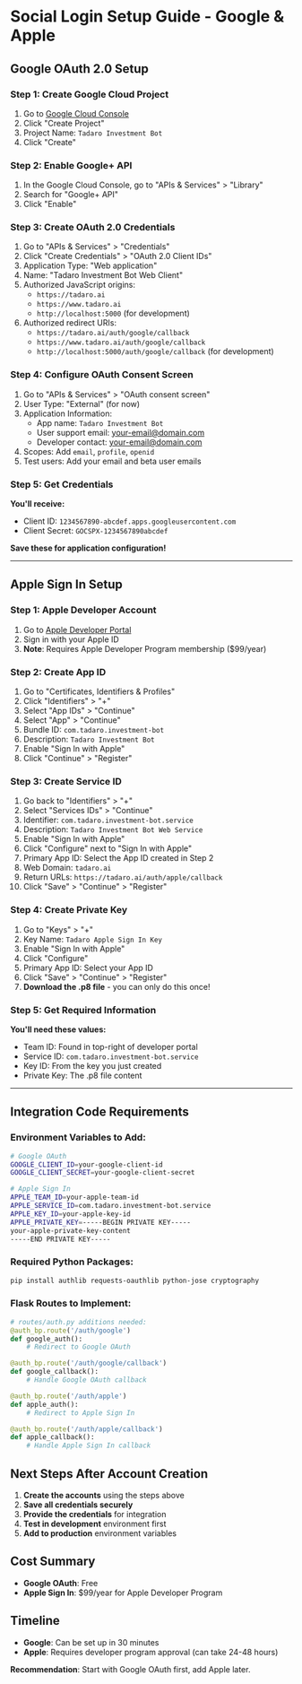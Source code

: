 # Social Login Setup Guide - Google & Apple

## Google OAuth 2.0 Setup

### Step 1: Create Google Cloud Project
1. Go to [Google Cloud Console](https://console.cloud.google.com/)
2. Click "Create Project"
3. Project Name: `Tadaro Investment Bot`
4. Click "Create"

### Step 2: Enable Google+ API
1. In the Google Cloud Console, go to "APIs & Services" > "Library"
2. Search for "Google+ API"
3. Click "Enable"

### Step 3: Create OAuth 2.0 Credentials
1. Go to "APIs & Services" > "Credentials"
2. Click "Create Credentials" > "OAuth 2.0 Client IDs"
3. Application Type: "Web application"
4. Name: "Tadaro Investment Bot Web Client"
5. Authorized JavaScript origins:
   - `https://tadaro.ai`
   - `https://www.tadaro.ai`
   - `http://localhost:5000` (for development)
6. Authorized redirect URIs:
   - `https://tadaro.ai/auth/google/callback`
   - `https://www.tadaro.ai/auth/google/callback`
   - `http://localhost:5000/auth/google/callback` (for development)

### Step 4: Configure OAuth Consent Screen
1. Go to "APIs & Services" > "OAuth consent screen"
2. User Type: "External" (for now)
3. Application Information:
   - App name: `Tadaro Investment Bot`
   - User support email: your-email@domain.com
   - Developer contact: your-email@domain.com
4. Scopes: Add `email`, `profile`, `openid`
5. Test users: Add your email and beta user emails

### Step 5: Get Credentials
**You'll receive:**
- Client ID: `1234567890-abcdef.apps.googleusercontent.com`
- Client Secret: `GOCSPX-1234567890abcdef`

**Save these for application configuration!**

---

## Apple Sign In Setup

### Step 1: Apple Developer Account
1. Go to [Apple Developer Portal](https://developer.apple.com/)
2. Sign in with your Apple ID
3. **Note**: Requires Apple Developer Program membership ($99/year)

### Step 2: Create App ID
1. Go to "Certificates, Identifiers & Profiles"
2. Click "Identifiers" > "+"
3. Select "App IDs" > "Continue"
4. Select "App" > "Continue"
5. Bundle ID: `com.tadaro.investment-bot`
6. Description: `Tadaro Investment Bot`
7. Enable "Sign In with Apple"
8. Click "Continue" > "Register"

### Step 3: Create Service ID
1. Go back to "Identifiers" > "+"
2. Select "Services IDs" > "Continue"
3. Identifier: `com.tadaro.investment-bot.service`
4. Description: `Tadaro Investment Bot Web Service`
5. Enable "Sign In with Apple"
6. Click "Configure" next to "Sign In with Apple"
7. Primary App ID: Select the App ID created in Step 2
8. Web Domain: `tadaro.ai`
9. Return URLs: `https://tadaro.ai/auth/apple/callback`
10. Click "Save" > "Continue" > "Register"

### Step 4: Create Private Key
1. Go to "Keys" > "+"
2. Key Name: `Tadaro Apple Sign In Key`
3. Enable "Sign In with Apple"
4. Click "Configure"
5. Primary App ID: Select your App ID
6. Click "Save" > "Continue" > "Register"
7. **Download the .p8 file** - you can only do this once!

### Step 5: Get Required Information
**You'll need these values:**
- Team ID: Found in top-right of developer portal
- Service ID: `com.tadaro.investment-bot.service`
- Key ID: From the key you just created
- Private Key: The .p8 file content

---

## Integration Code Requirements

### Environment Variables to Add:
```bash
# Google OAuth
GOOGLE_CLIENT_ID=your-google-client-id
GOOGLE_CLIENT_SECRET=your-google-client-secret

# Apple Sign In
APPLE_TEAM_ID=your-apple-team-id
APPLE_SERVICE_ID=com.tadaro.investment-bot.service
APPLE_KEY_ID=your-apple-key-id
APPLE_PRIVATE_KEY=-----BEGIN PRIVATE KEY-----
your-apple-private-key-content
-----END PRIVATE KEY-----
```

### Required Python Packages:
```bash
pip install authlib requests-oauthlib python-jose cryptography
```

### Flask Routes to Implement:
```python
# routes/auth.py additions needed:
@auth_bp.route('/auth/google')
def google_auth():
    # Redirect to Google OAuth

@auth_bp.route('/auth/google/callback')
def google_callback():
    # Handle Google OAuth callback

@auth_bp.route('/auth/apple')
def apple_auth():
    # Redirect to Apple Sign In

@auth_bp.route('/auth/apple/callback')
def apple_callback():
    # Handle Apple Sign In callback
```

## Next Steps After Account Creation

1. **Create the accounts** using the steps above
2. **Save all credentials securely**
3. **Provide the credentials** for integration
4. **Test in development** environment first
5. **Add to production** environment variables

## Cost Summary
- **Google OAuth**: Free
- **Apple Sign In**: $99/year for Apple Developer Program

## Timeline
- **Google**: Can be set up in 30 minutes
- **Apple**: Requires developer program approval (can take 24-48 hours)

**Recommendation**: Start with Google OAuth first, add Apple later.
